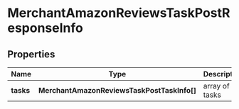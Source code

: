 # MerchantAmazonReviewsTaskPostResponseInfo

## Properties

| Name | Type | Description | Notes |
|------------ | ------------- | ------------- | -------------|
**tasks** | **MerchantAmazonReviewsTaskPostTaskInfo[]** | array of tasks |[optional]|
